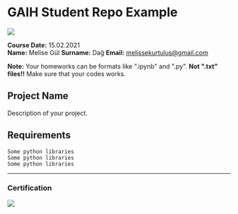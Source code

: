 # GAIH Student Repo Example
![](img/logo.png)

**Course Date:** 15.02.2021  
**Name:** Melise Gül 
**Surname:** Dağ 
**Email:** melissekurtulus@gmail.com  

**Note:** Your homeworks can be formats like ".ipynb" and ".py". **Not ".txt" files!!** Make sure that your codes works.  

## Project Name
Description of your project.

## Requirements
```
Some python libraries
Some python libraries
Some python libraries
```
---

### Certification
![](img/certificate_ex.png)

